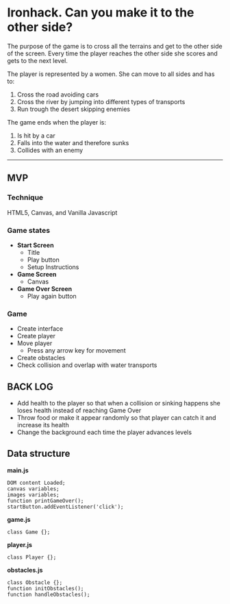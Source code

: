 # Ironhack. Can you make it to the other side?


The purpose of the game is to cross all the terrains and get to the other side of the screen. Every time the player reaches the other side she scores and gets to the next level.

The player is represented by a women. She can move to all sides and has to:

1. Cross the road avoiding cars
2. Cross the river by jumping into different types of transports
3. Run trough the desert skipping enemies

The game ends when the player is:

1. Is hit by a car
2. Falls into the water and therefore sunks
3. Collides with an enemy

* * *
## MVP
### Technique
HTML5, Canvas, and Vanilla Javascript
### Game states
* __Start Screen__
  * Title
  * Play button
  * Setup Instructions
* __Game Screen__
  * Canvas
* __Game Over Screen__
  * Play again button

### Game
* Create interface
* Create player
* Move player
  * Press any arrow key for movement
* Create obstacles
* Check collision and overlap with water transports

## BACK LOG

* Add health to the player so that when a collision or sinking happens she loses health instead of reaching Game Over
* Throw food or make it appear randomly so that player can catch it and increase its health
* Change the background each time the player advances levels

## Data structure
__main.js__

````
DOM content Loaded;
canvas variables;
images variables;
function printGameOver();
startButton.addEventListener('click');
````
__game.js__

````
class Game {};
````
__player.js__

````
class Player {};
````
__obstacles.js__

````
class Obstacle {};
function initObstacles();
function handleObstacles();
````